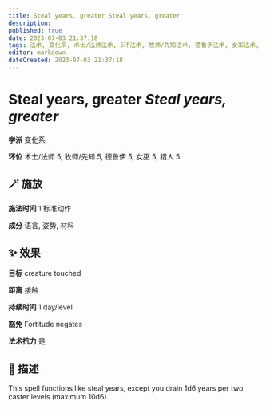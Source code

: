 ```yaml
---
title: Steal years, greater Steal years, greater
description: 
published: true
date: 2023-07-03 21:37:18
tags: 法术, 变化系, 术士/法师法术, 5环法术, 牧师/先知法术, 德鲁伊法术, 女巫法术, 猎人法术
editor: markdown
dateCreated: 2023-07-03 21:37:18
---
```


# **Steal years, greater** *Steal years, greater*

**学派** 变化系 

**环位** 术士/法师 5, 牧师/先知 5, 德鲁伊 5, 女巫 5, 猎人 5

## 🪄 施放

**施法时间** 1 标准动作

**成分** 语言, 姿势, 材料

## ✨ 效果 

**目标** creature touched 

**距离** 接触  

**持续时间** 1 day/level 

**豁免** Fortitude negates

**法术抗力** 是

## 📖 描述

This spell functions like steal years, except you drain 1d6 years per two caster levels (maximum 10d6).
    